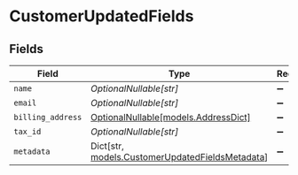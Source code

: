 # CustomerUpdatedFields


## Fields

| Field                                                                                         | Type                                                                                          | Required                                                                                      | Description                                                                                   |
| --------------------------------------------------------------------------------------------- | --------------------------------------------------------------------------------------------- | --------------------------------------------------------------------------------------------- | --------------------------------------------------------------------------------------------- |
| `name`                                                                                        | *OptionalNullable[str]*                                                                       | :heavy_minus_sign:                                                                            | N/A                                                                                           |
| `email`                                                                                       | *OptionalNullable[str]*                                                                       | :heavy_minus_sign:                                                                            | N/A                                                                                           |
| `billing_address`                                                                             | [OptionalNullable[models.AddressDict]](../models/addressdict.md)                              | :heavy_minus_sign:                                                                            | N/A                                                                                           |
| `tax_id`                                                                                      | *OptionalNullable[str]*                                                                       | :heavy_minus_sign:                                                                            | N/A                                                                                           |
| `metadata`                                                                                    | Dict[str, [models.CustomerUpdatedFieldsMetadata](../models/customerupdatedfieldsmetadata.md)] | :heavy_minus_sign:                                                                            | N/A                                                                                           |